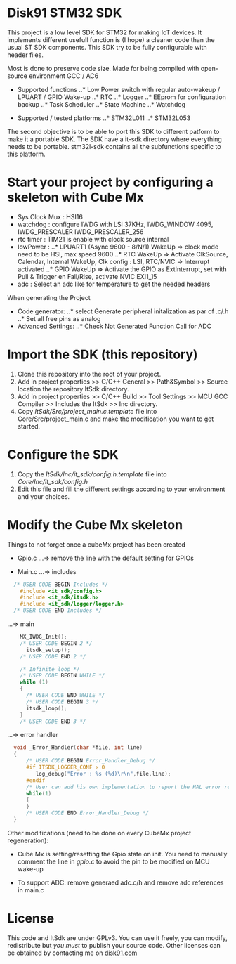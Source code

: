 # Disk91 STM32 SDK

This project is a low level SDK for STM32 for making IoT devices.
It implements different usefull function is (I hope) a cleaner code than the usual ST SDK components. This SDK try to be fully configurable with header files.

Most is done to preserve code size. 
Made for being compiled with open-source environment GCC / AC6

* Supported functions
..* Low Power switch with regular auto-wakeup / LPUART / GPIO Wake-up
..* RTC
..* Logger
..* EEprom for configuration backup
..* Task Scheduler
..* State Machine 
..* Watchdog 

* Supported / tested platforms
..* STM32L011
..* STM32L053

The second objective is to be able to port this SDK to different patform
to make it a portable SDK. The SDK have a it-sdk directory where everything needs to be portable. stm32l-sdk contains all the subfunctions specific to this platform.

# Start your project by configuring a skeleton with Cube Mx 

* Sys Clock Mux : HSI16
* watchdog : configure IWDG with LSI 37KHz, IWDG_WINDOW 4095, IWDG_PRESCALER IWDG_PRESCALER_256
* rtc timer : TIM21 is enable with clock source internal
* lowPower : 
..* LPUART1 (Async 9600 - 8/N/1) WakeUp => clock mode need to be HSI, max speed 9600
..* RTC WakeUp => Activate ClkSource, Calendar, Internal WakeUp, Clk config : LSI, RTC/NVIC => Interrupt activated
..* GPIO WakeUp => Activate the GPIO as ExtInterrupt, set with Pull & Trigger en Fall/Rise, activate NVIC EXI1_15
* adc : Select an adc like for temperature to get the needed headers

When generating the Project
* Code generator:
..* select Generate peripheral initalization as par of .c/.h
..* Set all free pins as analog
* Advanced Settings:
..* Check Not Generated Function Call for ADC


# Import the SDK (this repository)

1. Clone this repository into the root of your project.
2. Add in project properties >> C/C++ General >> Path&Symbol >> Source location the repository ItSdk directory.
3. Add in project properties >> C/C++ Build >> Tool Settings >> MCU GCC Compiler >> Includes the ItSdk >> Inc directory.
4. Copy *ItSdk/Src/project_main.c.template* file into Core/Src/project_main.c and make the modification you want to get started. 

# Configure the SDK

1. Copy the *ItSdk/Inc/it_sdk/config.h.template* file into *Core/Inc/it_sdk/config.h*
2. Edit this file and fill the different settings according to your environment and your choices.


# Modify the Cube Mx skeleton
Things to not forget once a cubeMx project has been created
* Gpio.c
...=> remove the line with the default setting for GPIOs
  
* Main.c
...=> includes
```C
  /* USER CODE BEGIN Includes */
	#include <it_sdk/config.h>
	#include <it_sdk/itsdk.h>
	#include <it_sdk/logger/logger.h>
  /* USER CODE END Includes */
```  
...=> main
```C
    MX_IWDG_Init();
  	/* USER CODE BEGIN 2 */
  	  itsdk_setup();
  	/* USER CODE END 2 */

  	/* Infinite loop */
  	/* USER CODE BEGIN WHILE */
  	while (1)
  	{
	  /* USER CODE END WHILE */
	  /* USER CODE BEGIN 3 */
	  itsdk_loop();
  	}
  	/* USER CODE END 3 */
```

...=> error handler
```C
  void _Error_Handler(char *file, int line)
  {
	  /* USER CODE BEGIN Error_Handler_Debug */
	  #if ITSDK_LOGGER_CONF > 0
	     log_debug("Error : %s (%d)\r\n",file,line);
	  #endif
	  /* User can add his own implementation to report the HAL error return state */
	  while(1)
	  {
	  }
	  /* USER CODE END Error_Handler_Debug */
  }
```
  
Other modifications (need to be done on every CubeMx project regeneration):
  - Cube Mx is setting/resetting the Gpio state on init. You need to manually comment the line in *gpio.c* to avoid the pin to be modified on MCU wake-up

  - To support ADC: remove generaed adc.c/h and remove adc references in main.c
  
# License 

This code and ItSdk are under GPLv3. You can use it freely, you can modify, redistribute but *you must* to publish your source code. Other licenses can be obtained by contacting me on [disk91.com](https://www.disk91.com)
  